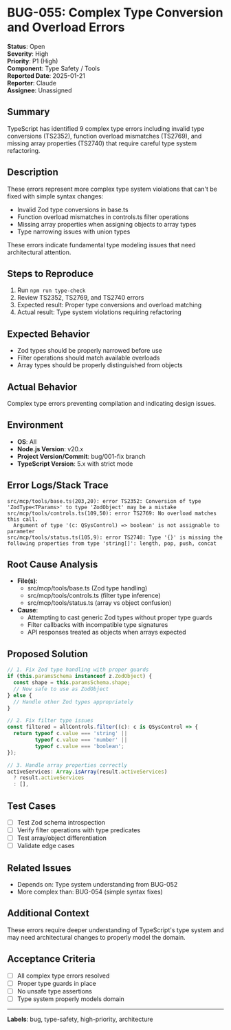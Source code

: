 # BUG-055: Complex Type Conversion and Overload Errors

**Status**: Open  
**Severity**: High  
**Priority**: P1 (High)  
**Component**: Type Safety / Tools  
**Reported Date**: 2025-01-21  
**Reporter**: Claude  
**Assignee**: Unassigned  

## Summary
TypeScript has identified 9 complex type errors including invalid type conversions (TS2352), function overload mismatches (TS2769), and missing array properties (TS2740) that require careful type system refactoring.

## Description
These errors represent more complex type system violations that can't be fixed with simple syntax changes:
- Invalid Zod type conversions in base.ts
- Function overload mismatches in controls.ts filter operations
- Missing array properties when assigning objects to array types
- Type narrowing issues with union types

These errors indicate fundamental type modeling issues that need architectural attention.

## Steps to Reproduce
1. Run `npm run type-check`
2. Review TS2352, TS2769, and TS2740 errors
3. Expected result: Proper type conversions and overload matching
4. Actual result: Type system violations requiring refactoring

## Expected Behavior
- Zod types should be properly narrowed before use
- Filter operations should match available overloads
- Array types should be properly distinguished from objects

## Actual Behavior
Complex type errors preventing compilation and indicating design issues.

## Environment
- **OS**: All
- **Node.js Version**: v20.x
- **Project Version/Commit**: bug/001-fix branch
- **TypeScript Version**: 5.x with strict mode

## Error Logs/Stack Trace
```
src/mcp/tools/base.ts(203,20): error TS2352: Conversion of type 'ZodType<TParams>' to type 'ZodObject' may be a mistake
src/mcp/tools/controls.ts(109,50): error TS2769: No overload matches this call.
  Argument of type '(c: QSysControl) => boolean' is not assignable to parameter
src/mcp/tools/status.ts(105,9): error TS2740: Type '{}' is missing the following properties from type 'string[]': length, pop, push, concat
```

## Root Cause Analysis
- **File(s)**: 
  - src/mcp/tools/base.ts (Zod type handling)
  - src/mcp/tools/controls.ts (filter type inference)
  - src/mcp/tools/status.ts (array vs object confusion)
- **Cause**: 
  - Attempting to cast generic Zod types without proper type guards
  - Filter callbacks with incompatible type signatures
  - API responses treated as objects when arrays expected

## Proposed Solution
```typescript
// 1. Fix Zod type handling with proper guards
if (this.paramsSchema instanceof z.ZodObject) {
  const shape = this.paramsSchema.shape;
  // Now safe to use as ZodObject
} else {
  // Handle other Zod types appropriately
}

// 2. Fix filter type issues
const filtered = allControls.filter((c): c is QSysControl => {
  return typeof c.value === 'string' || 
         typeof c.value === 'number' || 
         typeof c.value === 'boolean';
});

// 3. Handle array properties correctly
activeServices: Array.isArray(result.activeServices) 
  ? result.activeServices 
  : [],
```

## Test Cases
- [ ] Test Zod schema introspection
- [ ] Verify filter operations with type predicates
- [ ] Test array/object differentiation
- [ ] Validate edge cases

## Related Issues
- Depends on: Type system understanding from BUG-052
- More complex than: BUG-054 (simple syntax fixes)

## Additional Context
These errors require deeper understanding of TypeScript's type system and may need architectural changes to properly model the domain.

## Acceptance Criteria
- [ ] All complex type errors resolved
- [ ] Proper type guards in place
- [ ] No unsafe type assertions
- [ ] Type system properly models domain

---
**Labels**: bug, type-safety, high-priority, architecture